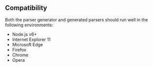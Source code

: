 ## Compatibility

Both the parser generator and generated parsers should run well in the following environments:

* Node.js v6+
* Internet Explorer 11
* Microsoft Edge
* Firefox
* Chrome
* Opera
